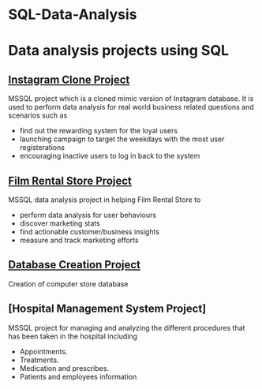 # SQL-Data-Analysis
# Data analysis projects using SQL


## [Instagram Clone Project](https://github.com/shaharlevi1/SQL-Data-Analysis/blob/main/Instagram_analysis.sql)
MSSQL project which is a cloned mimic version of Instagram database. 
It is used to perform data analysis for real world business related questions and scenarios such as
+ find out the rewarding system for the loyal users
+ launching campaign to target the weekdays with the most user registerations
+ encouraging inactive users to log in back to the system

## [Film Rental Store Project](https://github.com/shaharlevi1/SQL-Data-Analysis/blob/main/sakila-analysis.sql)
MSSQL data analysis project in helping Film Rental Store to 
+ perform data analysis for user behaviours
+ discover marketing stats
+ find actionable customer/business insights
+ measure and track marketing efforts

## [Database Creation Project](https://github.com/shaharlevi1/SQL-Data-Analysis-Projects/blob/main/Levi%20Computers%20DB.sql)
Creation of computer store database

## [Hospital Management System Project]
MSSQL project for managing and analyzing the different procedures that has been taken in the hospital including
+ Appointments.
+ Treatments.
+ Medication and prescribes.
+ Patients and employees information



